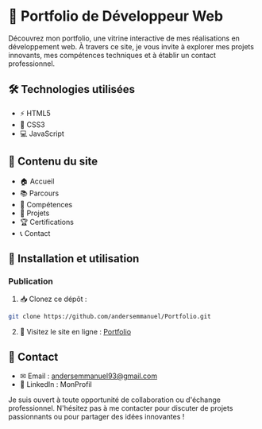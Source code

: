 # 🚀 Portfolio de Développeur Web

Découvrez mon portfolio, une vitrine interactive de mes réalisations en développement web. À travers ce site, je vous invite à explorer mes projets innovants, mes compétences techniques et à établir un contact professionnel.

## 🛠 Technologies utilisées

- ⚡ HTML5
- 🎨 CSS3
- 💻 JavaScript

## 📂 Contenu du site

- 🏠 Accueil
- 📚 Parcours
- 💪 Compétences
- 🚀 Projets
- 🏆 Certifications
- 📞 Contact

## 🚀 Installation et utilisation

### Publication

1. 📥 Clonez ce dépôt :
```bash
git clone https://github.com/andersemmanuel/Portfolio.git
```

2. 🔗 Visitez le site en ligne : [Portfolio](https://andersemmanuel.github.io/Portfolio/)

## 📧 Contact

- ✉ Email : andersemmanuel93@gmail.com
- 🔗 LinkedIn : MonProfil

Je suis ouvert à toute opportunité de collaboration ou d'échange professionnel. N'hésitez pas à me contacter pour discuter de projets passionnants ou pour partager des idées innovantes !
